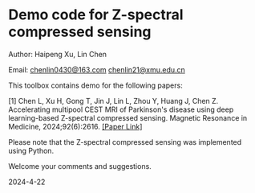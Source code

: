 # Demo code for Z-spectral compressed sensing

Author: Haipeng Xu, Lin Chen

Email:  chenlin0430@163.com   chenlin21@xmu.edu.cn

This toolbox contains demo for the following papers:

[1] Chen L, Xu H, Gong T, Jin J, Lin L, Zhou Y, Huang J, Chen Z. Accelerating multipool CEST MRI of Parkinson's disease using deep learning-based Z-spectral compressed sensing. Magnetic Resonance in Medicine, 2024;92(6):2616. [[Paper Link]](http://doi.org/10.1002/mrm.30233)

Please note that the Z-spectral compressed sensing was implemented using Python.

Welcome your comments and suggestions.

2024-4-22
